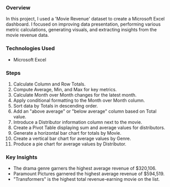 ### Overview
In this project, I used a 'Movie Revenue' dataset to create a Microsoft Excel dashboard. I focused on improving data presentation, performing various metric calculations, generating visuals, and extracting insights from the movie revenue data.

### Technologies Used
- Microsoft Excel

### Steps
1. Calculate Column and Row Totals.
2. Compute Average, Min, and Max for key metrics.
3. Calculate Month over Month changes for the latest month.
4. Apply conditional formatting to the Month over Month column.
5. Sort data by Totals in descending order.
6. Add an "above average" or "below average" column based on Total value.
7. Introduce a Distributor information column next to the movie.
8. Create a Pivot Table displaying sum and average values for distributors.
9. Generate a horizontal bar chart for totals by Movie.
10. Create a vertical bar chart for average values by Genre.
11. Produce a pie chart for average values by Distributor.

### Key Insights
- The drama genre garners the highest average revenue of $320,106.
- Paramount Pictures garnered the highest average revenue of $594,519.
- "Transformers" is the highest total revenue-earning movie on the list.
